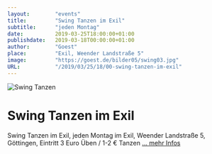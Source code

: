 ```yaml
---
layout:        "events"
title:         "Swing Tanzen im Exil"
subtitle:      "jeden Montag"
date:          2019-03-25T18:00:00+01:00
publishdate:   2019-03-18T00:00:00+01:00
author:        "Goest"
place:         "Exil, Weender Landstraße 5"
image:         "https://goest.de/bilder05/swing03.jpg"
URL:           "/2019/03/25/18/00-swing-tanzen-im-exil"
---
```




![Swing Tanzen](https://goest.de/veranstalt_bilder/swing2.jpg)

Swing Tanzen im Exil
============

Swing Tanzen im Exil, jeden Montag im Exil, Weender Landstraße 5, Göttingen, Eintritt 3 Euro Üben / 1-2 € Tanzen 
[... mehr Infos](https://goest.de/swing.htm)
